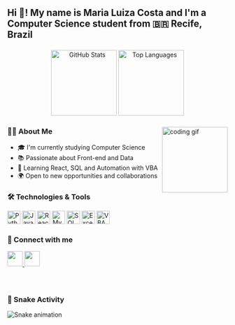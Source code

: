 <h2 align="left">Hi 👋! My name is Maria Luiza Costa and I'm a Computer Science student from 🇧🇷 Recife, Brazil</h2>

###

<div align="center">
  <img src="https://github-readme-stats.vercel.app/api?username=LuizaCosta07&hide_title=false&hide_rank=false&show_icons=true&include_all_commits=true&count_private=true&disable_animations=false&theme=dracula&locale=en&hide_border=false" height="150" alt="GitHub Stats" />
  <img src="https://github-readme-stats.vercel.app/api/top-langs?username=LuizaCosta07&locale=en&hide_title=false&layout=compact&card_width=320&langs_count=6&theme=dracula&hide_border=false" height="150" alt="Top Languages" />
</div>

###

<img align="right" height="150" src="https://i.imgflip.com/65efzo.gif" alt="coding gif" />

###

### 👩‍💻 About Me

- 🎓 I'm currently studying Computer Science  
- 📚 Passionate about Front-end and Data  
- 💾 Learning React, SQL and Automation with VBA  
- 🌍 Open to new opportunities and collaborations

###

### 🛠️ Technologies & Tools

<div align="left">
  <img src="https://cdn.jsdelivr.net/gh/devicons/devicon/icons/python/python-original.svg" height="30" alt="Python" />
  <img src="https://cdn.jsdelivr.net/gh/devicons/devicon/icons/javascript/javascript-original.svg" height="30" alt="JavaScript" />
  <img src="https://cdn.jsdelivr.net/gh/devicons/devicon/icons/react/react-original.svg" height="30" alt="React" />
  <img src="https://cdn.jsdelivr.net/gh/devicons/devicon/icons/mysql/mysql-original.svg" height="30" alt="MySQL" />
  <img src="https://cdn.jsdelivr.net/gh/devicons/devicon/icons/sqlite/sqlite-original.svg" height="30" alt="SQL" />
  <img src="https://img.icons8.com/color/48/microsoft-excel-2019--v1.png" height="30" alt="Excel" />
  <img src="https://img.icons8.com/color/48/visual-basic.png" height="30" alt="VBA" />
</div>

###

### 🔗 Connect with me

<div align="left">
  <a href="mailto:luizamaria0705@hotmail.com" target="_blank">
    <img src="https://img.shields.io/static/v1?message=Email&logo=gmail&label=&color=D14836&logoColor=white&labelColor=&style=for-the-badge" height="35" />
  </a>
  <a href="https://www.linkedin.com/in/maria-luiza-costa-santos-904830217/" target="_blank">
    <img src="https://img.shields.io/static/v1?message=LinkedIn&logo=linkedin&label=&color=0077B5&logoColor=white&labelColor=&style=for-the-badge" height="35" />
  </a>
</div>

###

<br clear="both" />

### 🐍 Snake Activity

<img src="https://raw.githubusercontent.com/LuizaCosta07/LuizaCosta07/output/snake.svg" alt="Snake animation" />
